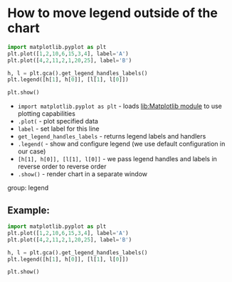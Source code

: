 # How to move legend outside of the chart

```python
import matplotlib.pyplot as plt
plt.plot([1,2,10,6,15,3,4], label='A')
plt.plot([4,2,11,2,1,20,25], label='B')

h, l = plt.gca().get_legend_handles_labels()
plt.legend([h[1], h[0]], [l[1], l[0]])

plt.show()
```

- `import matplotlib.pyplot as plt` - loads [lib:Matplotlib module](python-matplotlib/how-to-install-matplotlib-python-lib-in-ubuntu-ubuntuversion) to use plotting capabilities
- `.plot(` - plot specified data
- `label` - set label for this line
- `get_legend_handles_labels` - returns legend labels and handlers
- `.legend(` - show and configure legend (we use default configuration in our case)
- `[h[1], h[0]], [l[1], l[0]]` - we pass legend handles and labels in reverse order to reverse order
- `.show()` - render chart in a separate window

group: legend

## Example: 
```python
import matplotlib.pyplot as plt
plt.plot([1,2,10,6,15,3,4], label='A')
plt.plot([4,2,11,2,1,20,25], label='B')

h, l = plt.gca().get_legend_handles_labels()
plt.legend([h[1], h[0]], [l[1], l[0]])

plt.show()
```

